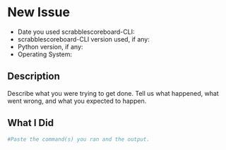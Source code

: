 # New Issue

* Date you used scrabblescoreboard-CLI:
* scrabblescoreboard-CLI version used, if any:
* Python version, if any:
* Operating System:

## Description

Describe what you were trying to get done. Tell us what happened, what went wrong, and what you expected to happen.

## What I Did

```python
#Paste the command(s) you ran and the output.
```
